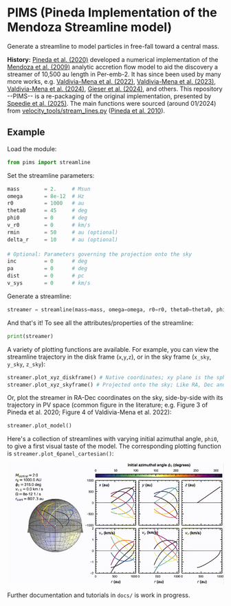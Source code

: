 # PIMS (Pineda Implementation of the Mendoza Streamline model)

Generate a streamline to model particles in free-fall toward a central mass.

**History:** [Pineda et al. (2020)](https://ui.adsabs.harvard.edu/abs/2020NatAs...4.1158P/abstract) developed a numerical implementation of the [Mendoza et al. (2009)](https://ui.adsabs.harvard.edu/abs/2009MNRAS.393..579M/abstract) analytic accretion flow model to aid the discovery a streamer of 10,500 au length in Per-emb-2. 
It has since been used by many more works, e.g. [Valdivia-Mena et al. (2022)](https://ui.adsabs.harvard.edu/abs/2022A%26A...667A..12V/abstract), [Valdivia-Mena et al. (2023)](https://ui.adsabs.harvard.edu/abs/2023A%26A...677A..92V/abstract), [Valdivia-Mena et al. (2024)](https://ui.adsabs.harvard.edu/abs/2024A%26A...687A..71V/abstract), [Gieser et al. (2024)](https://ui.adsabs.harvard.edu/abs/2024A%26A...692A..55G/abstract), and others. This repository --PIMS-- is a re-packaging of the original implementation, presented by [Speedie et al. (2025)](https://arxiv.org/abs/2503.01957). The main functions were sourced (around 01/2024) from [velocity_tools/stream_lines.py](https://github.com/jpinedaf/velocity_tools/blob/master/velocity_tools/stream_lines.py) ([Pineda et al. 2010](https://ui.adsabs.harvard.edu/abs/2010ApJ...712L.116P/abstract)).

## Example

Load the module:

```python 
from pims import streamline
```

Set the streamline parameters:

```python
mass        = 2.     # Msun
omega       = 8e-12  # Hz
r0          = 1000   # au
theta0      = 45     # deg
phi0        = 0      # deg
v_r0        = 0      # km/s
rmin        = 50     # au (optional)
delta_r     = 10     # au (optional)

# Optional: Parameters governing the projection onto the sky
inc         = 0      # deg
pa          = 0      # deg
dist        = 0      # pc
v_sys       = 0      # km/s
```

Generate a streamline: 

```python 
streamer = streamline(mass=mass, omega=omega, r0=r0, theta0=theta0, phi0=phi0, v_r0=v_r0, inc=inc, pa=pa, dist=dist, v_sys=v_sys)
```

And that's it! To see all the attributes/properties of the streamline:

```python 
print(streamer)
```

A variety of plotting functions are available. For example, you can view the streamline trajectory in the disk frame (``x``,``y``,``z``), or in the sky frame (``x_sky``, ``y_sky``, ``z_sky``):

```python 
streamer.plot_xyz_diskframe() # Native coordinates; xy plane is the sphere's equatorial plane
streamer.plot_xyz_skyframe() # Projected onto the sky; Like RA, Dec and LOS, but in au
```

Or, plot the streamer in RA-Dec coordinates on the sky, side-by-side with its trajectory in PV space (common figure in the literature; e.g. Figure 3 of Pineda et al. 2020; Figure 4 of Valdivia-Mena et al. 2022):

```python 
streamer.plot_model()
```

Here's a collection of streamlines with varying initial azimuthal angle, ``phi0``, to give a first visual taste of the model. The corresponding plotting function is ``streamer.plot_6panel_cartesian()``:

![Demo gif, varying phi0](./docs/demo_phi0.gif)

Further documentation and tutorials in ``docs/`` is work in progress.